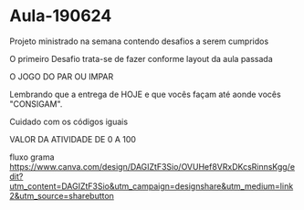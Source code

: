 # Aula-190624
Projeto ministrado na semana contendo desafios a serem cumpridos

O primeiro Desafio trata-se de fazer conforme layout da aula passada

O JOGO DO PAR OU IMPAR

Lembrando que a entrega de HOJE e que vocês façam até aonde vocês "CONSIGAM".

Cuidado com os códigos iguais

VALOR DA ATIVIDADE DE 0 A 100

fluxo grama https://www.canva.com/design/DAGIZtF3Sio/OVUHef8VRxDKcsRinnsKgg/edit?utm_content=DAGIZtF3Sio&utm_campaign=designshare&utm_medium=link2&utm_source=sharebutton
